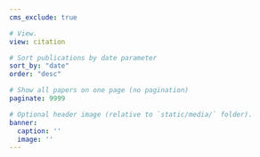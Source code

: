 ```yaml
---
cms_exclude: true

# View.
view: citation

# Sort publications by date parameter
sort_by: "date"
order: "desc"

# Show all papers on one page (no pagination)
paginate: 9999

# Optional header image (relative to `static/media/` folder).
banner:
  caption: ''
  image: ''
---
```

